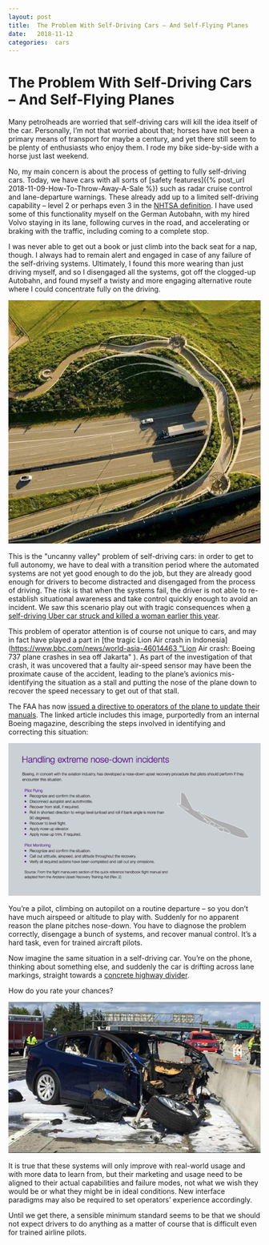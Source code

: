 ```yaml
---
layout: post
title:  The Problem With Self-Driving Cars – And Self-Flying Planes 
date:   2018-11-12 
categories:  cars 
---
```


# The Problem With Self-Driving Cars – And Self-Flying Planes


Many petrolheads are worried that self-driving cars will kill the idea itself of the car. Personally, I’m not that worried about that; horses have not been a primary means of transport for maybe a century, and yet there still seem to be plenty of enthusiasts who enjoy them. I rode my bike side-by-side with a horse just last weekend.

No, my main concern is about the process of getting to fully self-driving cars. Today, we have cars with all sorts of [safety features]({% post_url 2018-11-09-How-To-Throw-Away-A-Sale %}) such as radar cruise control and lane-departure warnings. These already add up to a limited self-driving capability – level 2 or perhaps even 3 in the [NHTSA definition](). I have used some of this functionality myself on the German Autobahn, with my hired Volvo staying in its lane, following curves in the road, and accelerating or braking with the traffic, including coming to a complete stop.

I was never able to get out a book or just climb into the back seat for a nap, though. I always had to remain alert and engaged in case of any failure of the self-driving systems. Ultimately, I found this more wearing than just driving myself, and so I disengaged all the systems, got off the clogged-up Autobahn, and found myself a twisty and more engaging alternative route where I could concentrate fully on the driving.

![](/images/unknown_filename.415.jpeg)

This is the "uncanny valley" problem of self-driving cars: in order to get to full autonomy, we have to deal with a transition period where the automated systems are not yet good enough to do the job, but they are already good enough for drivers to become distracted and disengaged from the process of driving. The risk is that when the systems fail, the driver is not able to re-establish situational awareness and take control quickly enough to avoid an incident. We saw this scenario play out with tragic consequences when [a self-driving Uber car struck and killed a woman earlier this year]().

This problem of operator attention is of course not unique to cars, and may in fact have played a part in [the tragic Lion Air crash in Indonesia](https://www.bbc.com/news/world-asia-46014463 "Lion Air crash: Boeing 737 plane crashes in sea off Jakarta" ). As part of the investigation of that crash, it was uncovered that a faulty air-speed sensor may have been the proximate cause of the accident, leading to the plane’s avionics mis-identifying the situation as a stall and putting the nose of the plane down to recover the speed necessary to get out of that stall.

The FAA has now [issued a directive to operators of the plane to update their manuals](https://www.aviationtoday.com/2018/11/07/faa-issues-boeing-737-aoa-directive-amid-lion-air-crash/). The linked article includes this image, purportedly from an internal Boeing magazine, describing the steps involved in identifying and correcting this situation:

![](/images/791FD11C-1C6E-4B21-8447-083B8CD5525D.png)

You’re a pilot, climbing on autopilot on a routine departure – so you don’t have much airspeed or altitude to play with. Suddenly for no apparent reason the plane pitches nose-down. You have to diagnose the problem correctly, disengage a bunch of systems, and recover manual control. It’s a hard task, even for trained aircraft pilots. 

Now imagine the same situation in a self-driving car. You’re on the phone, thinking about something else, and suddenly the car is drifting across lane markings, straight towards a [concrete highway divider](https://www.theguardian.com/technology/2018/mar/31/tesla-car-crash-autopilot-mountain-view). 

How do you rate your chances?

![](/images/unknown_filename.414.png)

It is true that these systems will only improve with real-world usage and with more data to learn from, but their marketing and usage need to be aligned to their actual capabilities and failure modes, not what we wish they would be or what they might be in ideal conditions. New interface paradigms may also be required to set operators’ experience accordingly. 

Until we get there, a sensible minimum standard seems to be that we should not expect drivers to do anything as a matter of course that is difficult even for trained airline pilots.

            